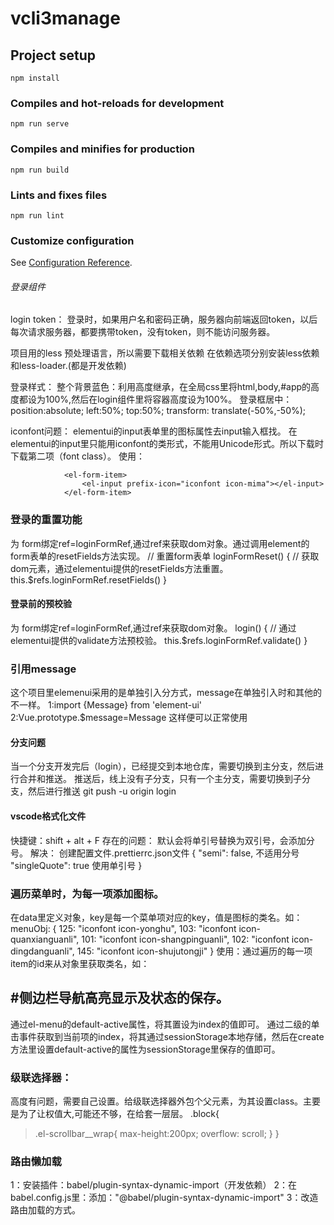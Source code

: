 # vcli3manage

## Project setup
```
npm install
```

### Compiles and hot-reloads for development
```
npm run serve
```

### Compiles and minifies for production
```
npm run build
```

### Lints and fixes files
```
npm run lint
```

### Customize configuration
See [Configuration Reference](https://cli.vuejs.org/config/).

###### 登录组件
login
token：
登录时，如果用户名和密码正确，服务器向前端返回token，以后每次请求服务器，都要携带token，没有token，则不能访问服务器。


项目用的less 预处理语言，所以需要下载相关依赖
在依赖选项分别安装less依赖和less-loader.(都是开发依赖)

登录样式：
整个背景蓝色：利用高度继承，在全局css里将html,body,#app的高度都设为100%,然后在login组件里将容器高度设为100%。
登录框居中：
        position:absolute;
        left:50%;
        top:50%;
        transform: translate(-50%,-50%);

iconfont问题：
elementui的input表单里的图标属性去input输入框找。
在elementui的input里只能用iconfont的类形式，不能用Unicode形式。所以下载时下载第二项（font class）。
使用：

                <el-form-item>
                    <el-input prefix-icon="iconfont icon-mima"></el-input>
                </el-form-item>

### 登录的重置功能
为 form绑定ref=loginFormRef,通过ref来获取dom对象。通过调用element的form表单的resetFields方法实现。
 // 重置form表单
        loginFormReset() {
            // 获取dom元素，通过elementui提供的resetFields方法重置。
            this.$refs.loginFormRef.resetFields()
        }
#### 登录前的预校验
为 form绑定ref=loginFormRef,通过ref来获取dom对象。
 login() {
            // 通过elementui提供的validate方法预校验。
            this.$refs.loginFormRef.validate()
        }
### 引用message
这个项目里elemenui采用的是单独引入分方式，message在单独引入时和其他的不一样。
1:import {Message} from 'element-ui'
2:Vue.prototype.$message=Message
这样便可以正常使用

#### 分支问题
当一个分支开发完后（login），已经提交到本地仓库，需要切换到主分支，然后进行合并和推送。
推送后，线上没有子分支，只有一个主分支，需要切换到子分支，然后进行推送
git push -u origin login

#### vscode格式化文件
快捷键：shift + alt + F
存在的问题：
默认会将单引号替换为双引号，会添加分号。
解决：
创建配置文件.prettierrc.json文件
{
  "semi": false, 不适用分号
  "singleQuote": true 使用单引号
}

### 遍历菜单时，为每一项添加图标。
在data里定义对象，key是每一个菜单项对应的key，值是图标的类名。如：
menuObj: {
        125: "iconfont icon-yonghu",
        103: "iconfont icon-quanxianguanli",
        101: "iconfont icon-shangpinguanli",
        102: "iconfont icon-dingdanguanli",
        145: "iconfont icon-shujutongji"
      }
使用：通过遍历的每一项item的id来从对象里获取类名，如：
<i :class="menuObj[item1.id]"></i>

## #侧边栏导航高亮显示及状态的保存。
通过el-menu的default-active属性，将其置设为index的值即可。
通过二级的单击事件获取到当前项的index，将其通过sessionStorage本地存储，然后在create方法里设置default-active的属性为sessionStorage里保存的值即可。

### 级联选择器：
高度有问题，需要自己设置。给级联选择器外包个父元素，为其设置class。主要是为了让权值大,可能还不够，在给套一层层。
.block{
  >.el-scrollbar__wrap{
  max-height:200px;
  overflow: scroll;
  }
}
### 路由懒加载
1：安装插件：babel/plugin-syntax-dynamic-import（开发依赖）
2：在babel.config.js里：添加："@babel/plugin-syntax-dynamic-import"
3：改造路由加载的方式。
